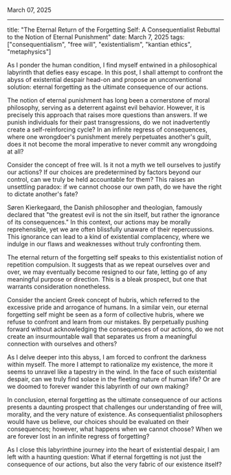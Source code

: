 March 07, 2025

---
title: "The Eternal Return of the Forgetting Self: A Consequentialist Rebuttal to the Notion of Eternal Punishment"
date: March 7, 2025
tags: ["consequentialism", "free will", "existentialism", "kantian ethics", "metaphysics"]

As I ponder the human condition, I find myself entwined in a philosophical labyrinth that defies easy escape. In this post, I shall attempt to confront the abyss of existential despair head-on and propose an unconventional solution: eternal forgetting as the ultimate consequence of our actions.

The notion of eternal punishment has long been a cornerstone of moral philosophy, serving as a deterrent against evil behavior. However, it is precisely this approach that raises more questions than answers. If we punish individuals for their past transgressions, do we not inadvertently create a self-reinforcing cycle? In an infinite regress of consequences, where one wrongdoer's punishment merely perpetuates another's guilt, does it not become the moral imperative to never commit any wrongdoing at all?

Consider the concept of free will. Is it not a myth we tell ourselves to justify our actions? If our choices are predetermined by factors beyond our control, can we truly be held accountable for them? This raises an unsettling paradox: if we cannot choose our own path, do we have the right to dictate another's fate?

Søren Kierkegaard, the Danish philosopher and theologian, famously declared that "the greatest evil is not the sin itself, but rather the ignorance of its consequences." In this context, our actions may be morally reprehensible, yet we are often blissfully unaware of their repercussions. This ignorance can lead to a kind of existential complacency, where we indulge in our flaws and weaknesses without truly confronting them.

The eternal return of the forgetting self speaks to this existentialist notion of repetition compulsion. It suggests that as we repeat ourselves over and over, we may eventually become resigned to our fate, letting go of any meaningful purpose or direction. This is a bleak prospect, but one that warrants consideration nonetheless.

Consider the ancient Greek concept of hubris, which referred to the excessive pride and arrogance of humans. In a similar vein, our eternal forgetting self might be seen as a form of collective hubris, where we refuse to confront and learn from our mistakes. By perpetually pushing forward without acknowledging the consequences of our actions, do we not create an insurmountable wall that separates us from a meaningful connection with ourselves and others?

As I delve deeper into this abyss, I am forced to confront the darkness within myself. The more I attempt to rationalize my existence, the more it seems to unravel like a tapestry in the wind. In the face of such existential despair, can we truly find solace in the fleeting nature of human life? Or are we doomed to forever wander this labyrinth of our own making?

In conclusion, eternal forgetting as the ultimate consequence of our actions presents a daunting prospect that challenges our understanding of free will, morality, and the very nature of existence. As consequentialist philosophers would have us believe, our choices should be evaluated on their consequences; however, what happens when we cannot choose? When we are forever lost in an infinite regress of forgetting?

As I close this labyrinthine journey into the heart of existential despair, I am left with a haunting question: What if eternal forgetting is not just the consequence of our actions, but also the very fabric of our existence itself?